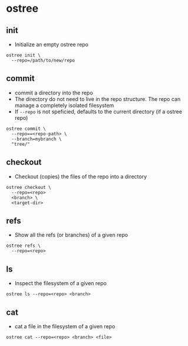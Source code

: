 # ostree

## init

- Initialize an empty ostree repo

```shell
ostree init \
  --repo=/path/to/new/repo
```

## commit

- commit a directory into the repo
- The directory do not need to live in the repo structure. The repo can manage a completely isolated filesystem
- If `--repo` is not speficied, defaults to the current directory (if a ostree repo)

```shell
ostree commit \
  --repo==<repo-path> \
  --branch=mybranch \
  "tree/"
```

## checkout

- Checkout (copies) the files of the repo into a directory

```shell
ostree checkout \
  --repo=<repo>
  <branch> \
  <target-dir>
```

## refs

- Show all the refs (or branches) of a given repo

```shell
ostree refs \
  --repo=<repo>
```

## ls

- Inspect the filesystem of a given repo

```shell
ostree ls --repo=<repo> <branch>
```

## cat

- cat a file in the filesystem of a given repo

```shell
ostree cat --repo=<repo> <branch> <file>
```

